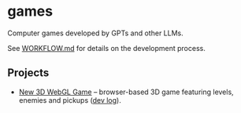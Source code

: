# games
Computer games developed by GPTs and other LLMs.

See [WORKFLOW.md](WORKFLOW.md) for details on the development process.

## Projects

 - [New 3D WebGL Game](webgl-game/README.md) – browser-based 3D game featuring levels, enemies and pickups ([dev log](webgl-game/DEVLOG.md)).
